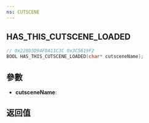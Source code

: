 ```yaml
---
ns: CUTSCENE
---
```

## HAS_THIS_CUTSCENE_LOADED

```c
// 0x228D3D94F8A11C3C 0x3C5619F2
BOOL HAS_THIS_CUTSCENE_LOADED(char* cutsceneName);
```


## 參數
* **cutsceneName**: 

## 返回值
